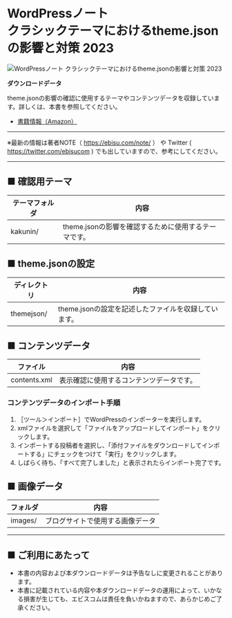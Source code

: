 # WordPressノート <br /> クラシックテーマにおけるtheme.jsonの影響と対策 2023

![WordPressノート クラシックテーマにおけるtheme.jsonの影響と対策 2023](https://repository-images.githubusercontent.com/654049256/36b1c9cf-23e5-438a-9de9-8d848b514213)

**ダウンロードデータ**

theme.jsonの影響の確認に使用するテーマやコンテンツデータを収録しています。詳しくは、本書を参照してください。

* [書籍情報（Amazon）](https://amzn.to/3Nc19lQ)


---

※最新の情報は著者NOTE（ https://ebisu.com/note/ ） や Twitter ( https://twitter.com/ebisucom ) でも出していますので、参考にしてください。

---

## ■ 確認用テーマ

テーマフォルダ  | 内容 
-------------- | -----
kakunin/       | theme.jsonの影響を確認するために使用するテーマです。


## ■ theme.jsonの設定

ディレクトリ    | 内容 
-------------- | -----
themejson/     | theme.jsonの設定を記述したファイルを収録しています。

## ■ コンテンツデータ

ファイル        | 内容 
-------------- | -----
contents.xml   | 表示確認に使用するコンテンツデータです。


### コンテンツデータのインポート手順

1. ［ツール＞インポート］でWordPressのインポーターを実行します。
2. xmlファイルを選択して「ファイルをアップロードしてインポート」をクリックします。
3. インポートする投稿者を選択し、「添付ファイルをダウンロードしてインポートする」にチェックをつけて「実行」をクリックします。
4. しばらく待ち、「すべて完了しました」と表示されたらインポート完了です。


## ■ 画像データ

フォルダ | 内容 
-------- | -----------------------------------
images/  | ブログサイトで使用する画像データ



-----------------------------------------------

## ■ ご利用にあたって

- 本書の内容および本ダウンロードデータは予告なしに変更されることがあります。
- 本書に記載されている内容や本ダウンロードデータの運用によって、いかなる損害が生じても、エビスコムは責任を負いかねますので、あらかじめご了承ください。
